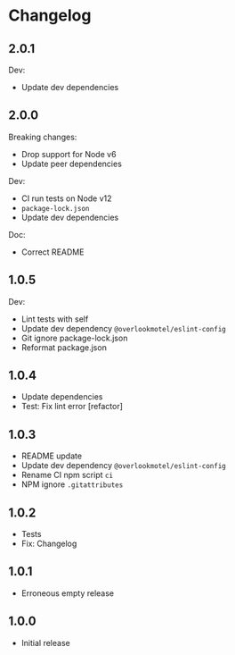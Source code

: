# Changelog

## 2.0.1

Dev:

* Update dev dependencies

## 2.0.0

Breaking changes:

* Drop support for Node v6
* Update peer dependencies

Dev:

* CI run tests on Node v12
* `package-lock.json`
* Update dev dependencies

Doc:

* Correct README

## 1.0.5

Dev:

* Lint tests with self
* Update dev dependency `@overlookmotel/eslint-config`
* Git ignore package-lock.json
* Reformat package.json

## 1.0.4

* Update dependencies
* Test: Fix lint error [refactor]

## 1.0.3

* README update
* Update dev dependency `@overlookmotel/eslint-config`
* Rename CI npm script `ci`
* NPM ignore `.gitattributes`

## 1.0.2

* Tests
* Fix: Changelog

## 1.0.1

* Erroneous empty release

## 1.0.0

* Initial release
